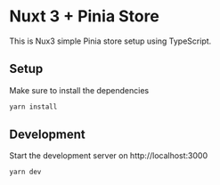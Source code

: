 # Nuxt 3 + Pinia Store

This is Nux3 simple Pinia store setup using TypeScript.

## Setup

Make sure to install the dependencies

```bash
yarn install
```

## Development

Start the development server on http://localhost:3000

```bash
yarn dev
```
 